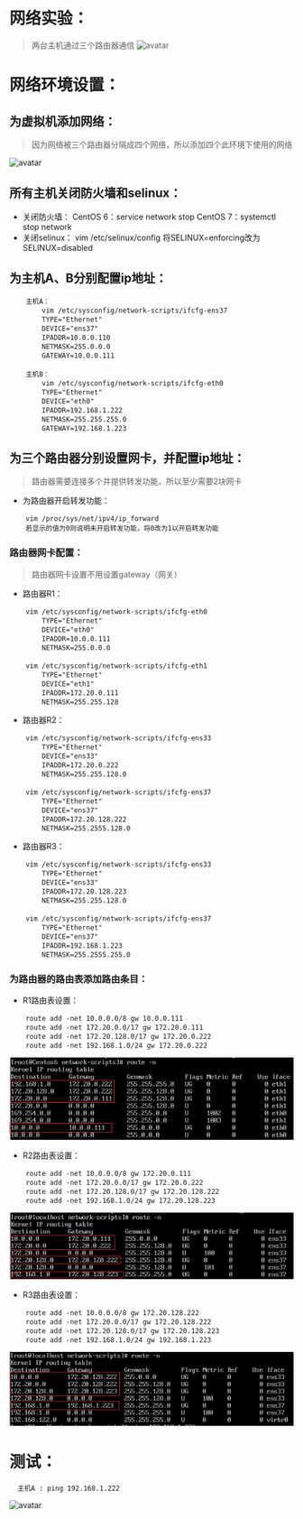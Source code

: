 # 网络实验：
>两台主机通过三个路由器通信
![avatar](https://github.com/aNswerO/test/blob/master/4th-week/pics/%E7%BD%91%E7%BB%9C%E5%AE%9E%E9%AA%8C.png)
# 网络环境设置：
## 为虚拟机添加网络：
>因为网络被三个路由器分隔成四个网络，所以添加四个此环境下使用的网络

![avatar](https://github.com/aNswerO/test/blob/master/4th-week/pics/%E8%99%9A%E6%8B%9F%E6%9C%BA%E6%B7%BB%E5%8A%A0%E7%BD%91%E7%BB%9C.png)
## 所有主机关闭防火墙和selinux：
+ 关闭防火墙：
	CentOS 6：service network stop
	CentOS 7：systemctl stop network
+ 关闭selinux：
	vim /etc/selinux/config
	将SELINUX=enforcing改为SELINUX=disabled	

## 为主机A、B分别配置ip地址：
```
    主机A：
        vim /etc/sysconfig/network-scripts/ifcfg-ens37
        TYPE="Ethernet"
        DEVICE="ens37"
        IPADDR=10.0.0.110
        NETMASK=255.0.0.0
        GATEWAY=10.0.0.111

    主机B：
        vim /etc/sysconfig/network-scripts/ifcfg-eth0
        TYPE="Ethernet"
        DEVICE="eth0"
        IPADDR=192.168.1.222
        NETMASK=255.255.255.0
        GATEWAY=192.168.1.223
```
## 为三个路由器分别设置网卡，并配置ip地址：
>路由器需要连接多个并提供转发功能，所以至少需要2块网卡
+ 为路由器开启转发功能：
```
    vim /proc/sys/net/ipv4/ip_forward
    若显示的值为0则说明未开启转发功能，将0改为1以开启转发功能
``` 
### 路由器网卡配置：
>路由器网卡设置不用设置gateway（网关）
+ 路由器R1：
```
    vim /etc/sysconfig/network-scripts/ifcfg-eth0
        TYPE="Ethernet"
        DEVICE="eth0"
        IPADDR=10.0.0.111
        NETMASK=255.0.0.0
    
    vim /etc/sysconfig/network-scripts/ifcfg-eth1
        TYPE="Ethernet"
        DEVICE="eth1"
        IPADDR=172.20.0.111
        NETMASK=255.255.128
```
+ 路由器R2：
```
    vim /etc/sysconfig/network-scripts/ifcfg-ens33
        TYPE="Ethernet"
        DEVICE="ens33"
        IPADDR=172.20.0.222
        NETMASK=255.255.128.0
    
    vim /etc/sysconfig/network-scripts/ifcfg-ens37
        TYPE="Ethernet"
        DEVICE="ens37"
        IPADDR=172.20.128.222
        NETMASK=255.2555.128.0
```
+ 路由器R3：
```
    vim /etc/sysconfig/network-scripts/ifcfg-ens33
        TYPE="Ethernet"
        DEVICE="ens33"
        IPADDR=172.20.128.223
        NETMASK=255.255.128.0
    
    vim /etc/sysconfig/network-scripts/ifcfg-ens37
        TYPE="Ethernet"
        DEVICE="ens37"
        IPADDR=192.168.1.223
        NETMASK=255.2555.255.0
```
### 为路由器的路由表添加路由条目：
+ R1路由表设置：
```
    route add -net 10.0.0.0/8 gw 10.0.0.111
	route add -net 172.20.0.0/17 gw 172.20.0.111
	route add -net 172.20.128.0/17 gw 172.20.0.222
	route add -net 192.168.1.0/24 gw 172.20.0.222
```
![avagar](https://github.com/aNswerO/note/blob/master/4th-week/pics/%E8%B7%AF%E7%94%B1%E8%A1%A81.png)
+ R2路由表设置：
```
    route add -net 10.0.0.0/8 gw 172.20.0.111
	route add -net 172.20.0.0/17 gw 172.20.0.222
	route add -net 172.20.128.0/17 gw 172.20.128.222
	route add -net 192.168.1.0/24 gw 172.20.128.223
```
![avager](https://github.com/aNswerO/note/blob/master/4th-week/pics/%E8%B7%AF%E7%94%B1%E8%A1%A82.png)
+ R3路由表设置：
```
	route add -net 10.0.0.0/8 gw 172.20.128.222
	route add -net 172.20.0.0/17 gw 172.20.128.222
	route add -net 172.20.128.0/17 gw 172.20.128.223
	route add -net 192.168.1.0/24 gw 192.168.1.223
```
![avager](https://github.com/aNswerO/note/blob/master/4th-week/pics/%E8%B7%AF%E7%94%B1%E8%A1%A83.png)
# 测试：
```
  主机A : ping 192.168.1.222
```
![avatar](https://github.com/aNswerO/test/blob/master/4th-week/pics/%E6%B5%8B%E8%AF%95.png)
